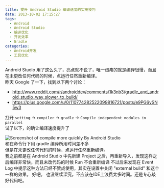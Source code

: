 ```yaml
---
title: 提升 Android Studio 编译速度的实用技巧
date: 2013-10-02 17:15:27
tags:
  - Android
  - Android Studio
  - 编译优化
  - 开发效率
  - Gradle
categories:
  - Android开发
  - 工具优化
---
```

Android Studio 用了这么久了，亮点就不说了，唯一蛋疼的就是编译很慢，而且在未更改任何代码的时候，点运行任然重新编译。  
昨天 Google 了一下，找到以下两个讨论：  
<!--more-->
* http://www.reddit.com/r/androiddev/comments/1k3nb3/gradle_and_android_studio_way_slower_to_build/  
* https://plus.google.com/u/0/110774282522099816721/posts/e9PG6vSN5w3  

打开 `setting` -> `compiler` -> `gradle` -> `Compile independent modules in parallel`   
试了以下，的确让编译速度提升了  

![Screenshot of compile more quickly By Android Studio](http://ww3.sinaimg.cn/bmiddle/7a69d277jw1e7sevg3xf7j20i802r0t2.jpg)  
和在命令行下用 gradle 编译所用时间差不多  
但是在未更改任何代码的时候，点运行任然重新编译。  
我之前都是在 Android Studio 中先新建 Project 之后，再重新导入，发现这样之后编译非常快，而且未改代码的时候 Run 不会重新编译
不过后来发现在 Event Log 中提示这种方法已经不赞成使用，其实在设置中关闭 "external build" 和这个一样的效果。
好吧。
也没继续深究，不应该在IDE上浪费太多时间。还是专心敲好代码吧。
